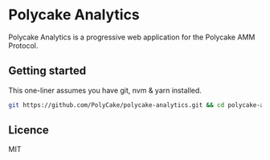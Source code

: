 # Polycake Analytics

Polycake Analytics is a progressive web application for the Polycake AMM Protocol.

## Getting started

This one-liner assumes you have git, nvm & yarn installed.

```sh
git https://github.com/PolyCake/polycake-analytics.git && cd polycake-analytics && nvm use && yarn && yarn dev
```



## Licence

MIT
